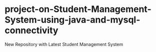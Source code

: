 # project-on-Student-Management-System-using-java-and-mysql-connectivity
New Repository with Latest Student Management System
